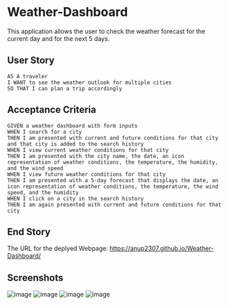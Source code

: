 # Weather-Dashboard
This application allows the user to check the weather forecast for the current day and for the next 5 days.
## User Story

```
AS A traveler
I WANT to see the weather outlook for multiple cities
SO THAT I can plan a trip accordingly
```

## Acceptance Criteria

```
GIVEN a weather dashboard with form inputs
WHEN I search for a city
THEN I am presented with current and future conditions for that city and that city is added to the search history
WHEN I view current weather conditions for that city
THEN I am presented with the city name, the date, an icon representation of weather conditions, the temperature, the humidity, and the wind speed
WHEN I view future weather conditions for that city
THEN I am presented with a 5-day forecast that displays the date, an icon representation of weather conditions, the temperature, the wind speed, and the humidity
WHEN I click on a city in the search history
THEN I am again presented with current and future conditions for that city
```
## End Story
The URL for the deplyed Webpage: https://anup2307.github.io/Weather-Dashboard/

## Screenshots
![image](https://user-images.githubusercontent.com/124316722/234385544-1447e617-6dbd-42af-a466-5a38f5360b71.png)
![image](https://user-images.githubusercontent.com/124316722/234385758-8fe300f9-d22b-4374-999b-436d40dad328.png)
![image](https://user-images.githubusercontent.com/124316722/234385895-5ddf3500-e44e-49fc-aed5-4d6a9b617872.png)
![image](https://user-images.githubusercontent.com/124316722/234386106-11ee8d0c-5ef2-4d98-b1e6-f0cb479ce865.png)
